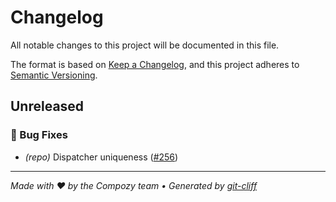 # Changelog

All notable changes to this project will be documented in this file.

The format is based on [Keep a Changelog](https://keepachangelog.com/en/1.0.0/),
and this project adheres to [Semantic Versioning](https://semver.org/spec/v2.0.0.html).
## Unreleased

### 🐛 Bug Fixes

- *(repo)* Dispatcher uniqueness ([#256](https://github.com/compozy/compozy/issues/256))

---
*Made with ❤️ by the Compozy team • Generated by [git-cliff](https://git-cliff.org)*